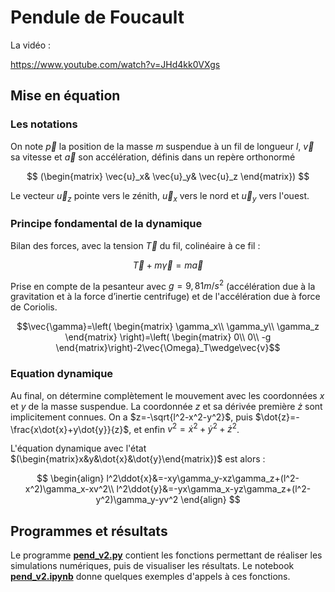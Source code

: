 # Pendule de Foucault

La vidéo :

https://www.youtube.com/watch?v=JHd4kk0VXgs

## Mise en équation

### Les notations

On note $\vec{p}$ la position de la masse $m$ suspendue à un fil de longueur $l$, $\vec{v}$ sa vitesse et $\vec{a}$ son accélération, définis dans un repère orthonormé

$$
(\begin{matrix}
\vec{u}_x&
\vec{u}_y&
\vec{u}_z
\end{matrix})
$$

Le vecteur $\vec{u}_z$ pointe vers le zénith, $\vec{u}_x$ vers le nord et $\vec{u}_y$ vers l'ouest.

### Principe fondamental de la dynamique

Bilan des forces, avec la tension $\vec{T}$ du fil, colinéaire à ce fil :

$$\vec{T}+m\vec{\gamma}=m\vec{a}$$

Prise en compte de la pesanteur avec $g=9,81 m/s^2$ (accélération due à la gravitation et à la force d’inertie centrifuge) et de l'accélération due à force de Coriolis.

$$\vec{\gamma}=\left(
\begin{matrix}
\gamma_x\\
\gamma_y\\
\gamma_z
\end{matrix}
\right)=\left(
\begin{matrix}
0\\
0\\
-g
\end{matrix}\right)-2\vec{\Omega}_T\wedge\vec{v}$$

### Equation dynamique
Au final, on détermine complètement le mouvement avec les coordonnées $x$ et $y$ de la masse suspendue. La coordonnée $z$ et sa dérivée première $\dot{z}$ sont implicitement connues. On a $z=-\sqrt{l^2-x^2-y^2}$, puis $\dot{z}=-\frac{x\dot{x}+y\dot{y}}{z}$, et enfin $v^2=\dot{x}^2+\dot{y}^2+\dot{z}^2$.

L'équation dynamique avec l'état $(\begin{matrix}x&y&\dot{x}&\dot{y}\end{matrix})$ est alors :

$$
\begin{align}
l^2\ddot{x}&=-xy\gamma_y-xz\gamma_z+(l^2-x^2)\gamma_x-xv^2\\
l^2\ddot{y}&=-yx\gamma_x-yz\gamma_z+(l^2-y^2)\gamma_y-yv^2
\end{align}
$$

## Programmes et résultats

Le programme [**pend_v2.py**](Code/pend_v2.py) contient les fonctions permettant de réaliser les simulations numériques, puis de visualiser les résultats. Le notebook [**pend_v2.ipynb**](Notebook/pend_v2.ipynb) donne quelques exemples d'appels à ces fonctions.

